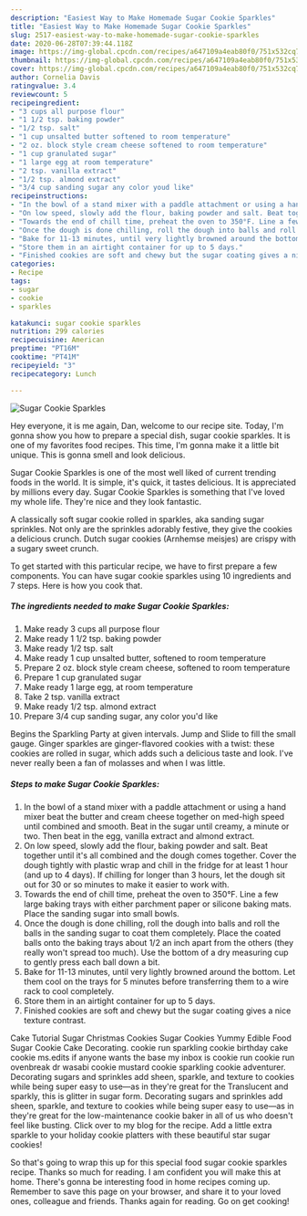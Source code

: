 ```yaml
---
description: "Easiest Way to Make Homemade Sugar Cookie Sparkles"
title: "Easiest Way to Make Homemade Sugar Cookie Sparkles"
slug: 2517-easiest-way-to-make-homemade-sugar-cookie-sparkles
date: 2020-06-28T07:39:44.118Z
image: https://img-global.cpcdn.com/recipes/a647109a4eab80f0/751x532cq70/sugar-cookie-sparkles-recipe-main-photo.jpg
thumbnail: https://img-global.cpcdn.com/recipes/a647109a4eab80f0/751x532cq70/sugar-cookie-sparkles-recipe-main-photo.jpg
cover: https://img-global.cpcdn.com/recipes/a647109a4eab80f0/751x532cq70/sugar-cookie-sparkles-recipe-main-photo.jpg
author: Cornelia Davis
ratingvalue: 3.4
reviewcount: 5
recipeingredient:
- "3 cups all purpose flour"
- "1 1/2 tsp. baking powder"
- "1/2 tsp. salt"
- "1 cup unsalted butter softened to room temperature"
- "2 oz. block style cream cheese softened to room temperature"
- "1 cup granulated sugar"
- "1 large egg at room temperature"
- "2 tsp. vanilla extract"
- "1/2 tsp. almond extract"
- "3/4 cup sanding sugar any color youd like"
recipeinstructions:
- "In the bowl of a stand mixer with a paddle attachment or using a hand mixer beat the butter and cream cheese together on med-high speed until combined and smooth. Beat in the sugar until creamy, a minute or two. Then beat in the egg, vanilla extract and almond extract."
- "On low speed, slowly add the flour, baking powder and salt. Beat together until it&#39;s all combined and the dough comes together. Cover the dough tightly with plastic wrap and chill in the fridge for at least 1 hour (and up to 4 days). If chilling for longer than 3 hours, let the dough sit out for 30 or so minutes to make it easier to work with."
- "Towards the end of chill time, preheat the oven to 350°F. Line a few large baking trays with either parchment paper or silicone baking mats. Place the sanding sugar into small bowls."
- "Once the dough is done chilling, roll the dough into balls and roll the balls in the sanding sugar to coat them completely. Place the coated balls onto the baking trays about 1/2 an inch apart from the others (they really won&#39;t spread too much). Use the bottom of a dry measuring cup to gently press each ball down a bit."
- "Bake for 11-13 minutes, until very lightly browned around the bottom. Let them cool on the trays for 5 minutes before transferring them to a wire rack to cool completely."
- "Store them in an airtight container for up to 5 days."
- "Finished cookies are soft and chewy but the sugar coating gives a nice texture contrast."
categories:
- Recipe
tags:
- sugar
- cookie
- sparkles

katakunci: sugar cookie sparkles 
nutrition: 299 calories
recipecuisine: American
preptime: "PT16M"
cooktime: "PT41M"
recipeyield: "3"
recipecategory: Lunch

---
```



![Sugar Cookie Sparkles](https://img-global.cpcdn.com/recipes/a647109a4eab80f0/751x532cq70/sugar-cookie-sparkles-recipe-main-photo.jpg)

Hey everyone, it is me again, Dan, welcome to our recipe site. Today, I'm gonna show you how to prepare a special dish, sugar cookie sparkles. It is one of my favorites food recipes. This time, I'm gonna make it a little bit unique. This is gonna smell and look delicious.

Sugar Cookie Sparkles is one of the most well liked of current trending foods in the world. It is simple, it's quick, it tastes delicious. It is appreciated by millions every day. Sugar Cookie Sparkles is something that I've loved my whole life. They're nice and they look fantastic.

A classically soft sugar cookie rolled in sparkles, aka sanding sugar sprinkles. Not only are the sprinkles adorably festive, they give the cookies a delicious crunch. Dutch sugar cookies (Arnhemse meisjes) are crispy with a sugary sweet crunch.


To get started with this particular recipe, we have to first prepare a few components. You can have sugar cookie sparkles using 10 ingredients and 7 steps. Here is how you cook that.

<!--inarticleads1-->

##### The ingredients needed to make Sugar Cookie Sparkles:

1. Make ready 3 cups all purpose flour
1. Make ready 1 1/2 tsp. baking powder
1. Make ready 1/2 tsp. salt
1. Make ready 1 cup unsalted butter, softened to room temperature
1. Prepare 2 oz. block style cream cheese, softened to room temperature
1. Prepare 1 cup granulated sugar
1. Make ready 1 large egg, at room temperature
1. Take 2 tsp. vanilla extract
1. Make ready 1/2 tsp. almond extract
1. Prepare 3/4 cup sanding sugar, any color you&#39;d like


Begins the Sparkling Party at given intervals. Jump and Slide to fill the small gauge. Ginger sparkles are ginger-flavored cookies with a twist: these cookies are rolled in sugar, which adds such a delicious taste and look. I&#39;ve never really been a fan of molasses and when I was little. 

<!--inarticleads2-->

##### Steps to make Sugar Cookie Sparkles:

1. In the bowl of a stand mixer with a paddle attachment or using a hand mixer beat the butter and cream cheese together on med-high speed until combined and smooth. Beat in the sugar until creamy, a minute or two. Then beat in the egg, vanilla extract and almond extract.
1. On low speed, slowly add the flour, baking powder and salt. Beat together until it&#39;s all combined and the dough comes together. Cover the dough tightly with plastic wrap and chill in the fridge for at least 1 hour (and up to 4 days). If chilling for longer than 3 hours, let the dough sit out for 30 or so minutes to make it easier to work with.
1. Towards the end of chill time, preheat the oven to 350°F. Line a few large baking trays with either parchment paper or silicone baking mats. Place the sanding sugar into small bowls.
1. Once the dough is done chilling, roll the dough into balls and roll the balls in the sanding sugar to coat them completely. Place the coated balls onto the baking trays about 1/2 an inch apart from the others (they really won&#39;t spread too much). Use the bottom of a dry measuring cup to gently press each ball down a bit.
1. Bake for 11-13 minutes, until very lightly browned around the bottom. Let them cool on the trays for 5 minutes before transferring them to a wire rack to cool completely.
1. Store them in an airtight container for up to 5 days.
1. Finished cookies are soft and chewy but the sugar coating gives a nice texture contrast.


Cake Tutorial Sugar Christmas Cookies Sugar Cookies Yummy Edible Food Sugar Cookie Cake Decorating. cookie run sparkling cookie birthday cake cookie ms.edits if anyone wants the base my inbox is cookie run cookie run ovenbreak dr wasabi cookie mustard cookie sparkling cookie adventurer. Decorating sugars and sprinkles add sheen, sparkle, and texture to cookies while being super easy to use—as in they&#39;re great for the Translucent and sparkly, this is glitter in sugar form. Decorating sugars and sprinkles add sheen, sparkle, and texture to cookies while being super easy to use—as in they&#39;re great for the low-maintenance cookie baker in all of us who doesn&#39;t feel like busting. Click over to my blog for the recipe. Add a little extra sparkle to your holiday cookie platters with these beautiful star sugar cookies! 

So that's going to wrap this up for this special food sugar cookie sparkles recipe. Thanks so much for reading. I am confident you will make this at home. There's gonna be interesting food in home recipes coming up. Remember to save this page on your browser, and share it to your loved ones, colleague and friends. Thanks again for reading. Go on get cooking!
